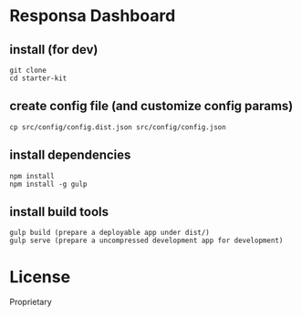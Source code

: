 # Responsa Dashboard

## install (for dev)
```
git clone
cd starter-kit
```

## create config file (and customize config params)
```
cp src/config/config.dist.json src/config/config.json
```

## install dependencies
```
npm install
npm install -g gulp
```

## install build tools
```
gulp build (prepare a deployable app under dist/)
gulp serve (prepare a uncompressed development app for development)
```

# License
Proprietary
